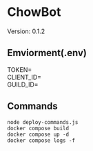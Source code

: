 # ChowBot

Version: 0.1.2

## Emviorment(.env)

TOKEN=
<br>
CLIENT_ID=
<br>
GUILD_ID=

## Commands

`node deploy-commands.js`
<br>
`docker compose build`
<br>
`docker compose up -d`
<br>
`docker compose logs -f`
